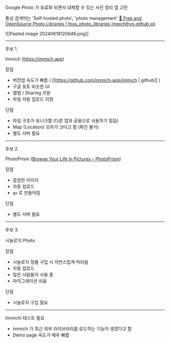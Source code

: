 

Google Photo 가 유료화 되면서 대체할 수 있는 사진 정리 앱 고민

통상 검색어는 'Self-hosted photo', 'photo management'
[📸 Free and OpenSource Photo Libraries | foss_photo_libraries (meichthys.github.io)](https://meichthys.github.io/foss_photo_libraries/)

![[Pasted image 20240618120646.png]]


---- 

후보 1. 

 Immich (https://immich.app)

 장점 
 -  버전업 속도가 빠름 ( [[https://github.com/immich-app/immich | github]] )
 -  구글 포토 비슷한 UI 
 -  앨범 / Sharing 지원
 - 파일 자동 업로드 지원

 단점 
 - 파일 구조가 유니크함 (다른 앱과 공용으로 사용하기 힘듬)
 - Map (Location) 오차가 크다고 함 (확인 불가)
 - 별도 서버 필요

----


후보 2. 

PhotoPrism ([Browse Your Life in Pictures – PhotoPrism](https://www.photoprism.app/))

장점 
- 깔끔한 이미지
- 자동 업로드
- `go` 로 만들어짐

단점 
- 별도 서버 필요 

----


후보 3. 

시놀로지 Photo 

장점 
- 시놀로지 정품 구입 시 자연스럽게 따라옴
- 자동 업로드
- 많은 사람들이 사용 중
- 마이그레이션 쉬움

단점
- 시놀로지 구입 필요






---- 

Immichi 테스트 필요

- Immich 가 최근 외부 라이브러리를 로드하는 기능이 생겼다고 함
- Demo page 속도가 매우 빠름

